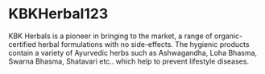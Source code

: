 # KBKHerbal123
KBK Herbals is a pioneer in bringing to the market, a range of organic-certified herbal formulations with no side-effects. The hygienic products contain a variety of Ayurvedic herbs such as Ashwagandha, Loha Bhasma, Swarna Bhasma, Shatavari etc.. which help to prevent lifestyle diseases.
